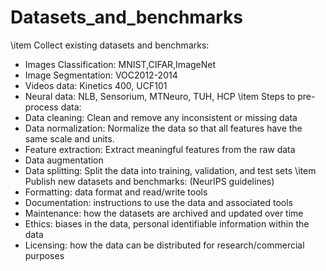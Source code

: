 # Datasets_and_benchmarks
\item Collect existing datasets and benchmarks:
- Images Classification: MNIST,CIFAR,ImageNet
- Image Segmentation: VOC2012-2014
- Videos data: Kinetics 400, UCF101
- Neural data: NLB, Sensorium, MTNeuro, TUH, HCP
\item Steps to pre-process data:
- Data cleaning: Clean and remove any inconsistent or missing data
- Data normalization: Normalize the data so that all features have the same scale and units.
- Feature extraction: Extract meaningful features from the raw data
- Data augmentation
- Data splitting: Split the data into training, validation, and test sets
\item Publish new datasets and benchmarks: (NeurIPS guidelines)
- Formatting: data format and read/write tools
- Documentation: instructions to use the data and associated tools
- Maintenance: how the datasets are archived and updated over time
- Ethics: biases in the data, personal identifiable information within the data
- Licensing: how the data can be distributed for research/commercial purposes
